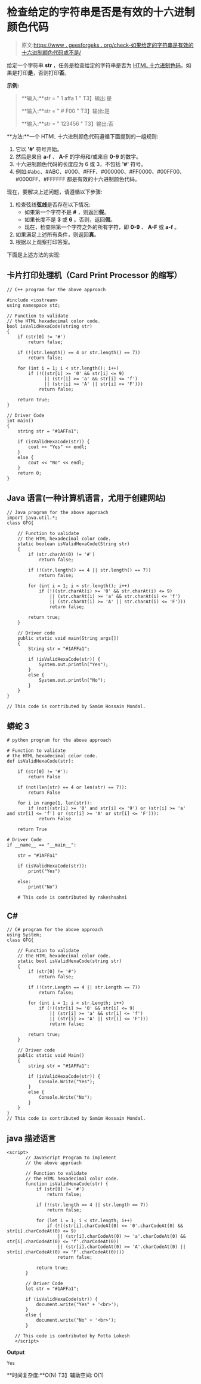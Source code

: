 # 检查给定的字符串是否是有效的十六进制颜色代码

> 原文:[https://www . geesforgeks . org/check-如果给定的字符串是有效的十六进制颜色代码或不是/](https://www.geeksforgeeks.org/check-if-a-given-string-is-a-valid-hexadecimal-color-code-or-not/)

给定一个字符串 **str** ，任务是检查给定的字符串是否为 [HTML 十六进制色码](https://www.geeksforgeeks.org/html-hex-color-codes/)。如果是打印**是**，否则打印**否**。

**示例:**

> **输入:**str = " 1 affa 1 "
> T3】输出:是
> 
> **输入:**str = " # F00 "
> T3】输出:是
> 
> **输入:**str = " 123456 "
> T3】输出:否

**方法:**一个 HTML 十六进制颜色代码遵循下面提到的一组规则:

1.  它以 **'#'** 符号开始。
2.  然后是来自 **a-f** 、 **A-F** 的字母和/或来自 **0-9** 的数字。
3.  十六进制颜色代码的长度应为 6 或 3，不包括 **'#'** 符号。
4.  例如:#abc、#ABC、#000、#FFF、#000000、#FF0000、#00FF00、#0000FF、#FFFFFF 都是有效的十六进制颜色代码。

现在，要解决上述问题，请遵循以下步骤:

1.  检查弦线**弦线**是否存在以下情况:
    *   如果第一个字符不是 **#** ，则返回**假**。
    *   如果长度不是 **3** 或 **6** 。否则，返回**假**。
    *   现在，检查除第一个字符之外的所有字符，即 **0-9** 、 **A-F** 或 **a-f** 。
2.  如果满足上述所有条件，则返回**真**。
3.  根据以上观察打印答案。

下面是上述方法的实现:

## 卡片打印处理机（Card Print Processor 的缩写）

```
// C++ program for the above approach

#include <iostream>
using namespace std;

// Function to validate
// the HTML hexadecimal color code.
bool isValidHexaCode(string str)
{
    if (str[0] != '#')
        return false;

    if (!(str.length() == 4 or str.length() == 7))
        return false;

    for (int i = 1; i < str.length(); i++)
        if (!((str[i] >= '0' && str[i] <= 9)
              || (str[i] >= 'a' && str[i] <= 'f')
              || (str[i] >= 'A' || str[i] <= 'F')))
            return false;

    return true;
}

// Driver Code
int main()
{
    string str = "#1AFFa1";

    if (isValidHexaCode(str)) {
        cout << "Yes" << endl;
    }
    else {
        cout << "No" << endl;
    }
    return 0;
}
```

## Java 语言(一种计算机语言，尤用于创建网站)

```
// Java program for the above approach
import java.util.*;
class GFG{

    // Function to validate
    // the HTML hexadecimal color code.
    static boolean isValidHexaCode(String str)
    {
        if (str.charAt(0) != '#')
            return false;

        if (!(str.length() == 4 || str.length() == 7))
            return false;

        for (int i = 1; i < str.length(); i++)
            if (!((str.charAt(i) >= '0' && str.charAt(i) <= 9)
                || (str.charAt(i) >= 'a' && str.charAt(i) <= 'f')
                || (str.charAt(i) >= 'A' || str.charAt(i) <= 'F')))
                return false;

        return true;
    }

    // Driver code
    public static void main(String args[])
    {
        String str = "#1AFFa1";

        if (isValidHexaCode(str)) {
            System.out.println("Yes");
        }
        else {
            System.out.println("No");
        }
    }
}

// This code is contributed by Samim Hossain Mondal.
```

## 蟒蛇 3

```
# python program for the above approach

# Function to validate
# the HTML hexadecimal color code.
def isValidHexaCode(str):

    if (str[0] != '#'):
        return False

    if (not(len(str) == 4 or len(str) == 7)):
        return False

    for i in range(1, len(str)):
        if (not((str[i] >= '0' and str[i] <= '9') or (str[i] >= 'a' and str[i] <= 'f') or (str[i] >= 'A' or str[i] <= 'F'))):
            return False

    return True

# Driver Code
if __name__ == "__main__":

    str = "#1AFFa1"

    if (isValidHexaCode(str)):
        print("Yes")

    else:
        print("No")

    # This code is contributed by rakeshsahni
```

## C#

```
// C# program for the above approach
using System;
class GFG{

    // Function to validate
    // the HTML hexadecimal color code.
    static bool isValidHexaCode(string str)
    {
        if (str[0] != '#')
            return false;

        if (!(str.Length == 4 || str.Length == 7))
            return false;

        for (int i = 1; i < str.Length; i++)
            if (!((str[i] >= '0' && str[i] <= 9)
                || (str[i] >= 'a' && str[i] <= 'f')
                || (str[i] >= 'A' || str[i] <= 'F')))
                return false;

        return true;
    }

    // Driver code
    public static void Main()
    {
        string str = "#1AFFa1";

        if (isValidHexaCode(str)) {
            Console.Write("Yes");
        }
        else {
            Console.Write("No");
        }
    }
}
// This code is contributed by Samim Hossain Mondal.
```

## java 描述语言

```
<script>
       // JavaScript Program to implement
       // the above approach

       // Function to validate
       // the HTML hexadecimal color code.
       function isValidHexaCode(str) {
           if (str[0] != '#')
               return false;

           if (!(str.length == 4 || str.length == 7))
               return false;

           for (let i = 1; i < str.length; i++)
               if (!((str[i].charCodeAt(0) <= '0'.charCodeAt(0) && str[i].charCodeAt(0) <= 9)
                   || (str[i].charCodeAt(0) >= 'a'.charCodeAt(0) && str[i].charCodeAt(0) <= 'f'.charCodeAt(0))
                   || (str[i].charCodeAt(0) >= 'A'.charCodeAt(0) || str[i].charCodeAt(0) <= 'F'.charCodeAt(0))))
                   return false;

           return true;
       }

       // Driver Code
       let str = "#1AFFa1";

       if (isValidHexaCode(str)) {
           document.write("Yes" + '<br>');
       }
       else {
           document.write("No" + '<br>');
       }

   // This code is contributed by Potta Lokesh
   </script>
```

**Output**

```
Yes
```

**时间复杂度:**O(N)
T3】辅助空间: O(1)